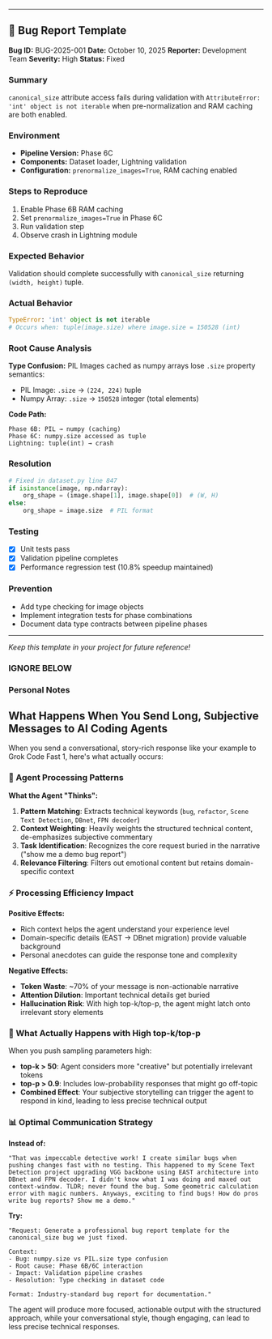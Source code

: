 
---

## 🐛 Bug Report Template

**Bug ID:** BUG-2025-001
**Date:** October 10, 2025
**Reporter:** Development Team
**Severity:** High
**Status:** Fixed

### Summary
`canonical_size` attribute access fails during validation with `AttributeError: 'int' object is not iterable` when pre-normalization and RAM caching are both enabled.

### Environment
- **Pipeline Version:** Phase 6C
- **Components:** Dataset loader, Lightning validation
- **Configuration:** `prenormalize_images=True`, RAM caching enabled

### Steps to Reproduce
1. Enable Phase 6B RAM caching
2. Set `prenormalize_images=True` in Phase 6C
3. Run validation step
4. Observe crash in Lightning module

### Expected Behavior
Validation should complete successfully with `canonical_size` returning `(width, height)` tuple.

### Actual Behavior
```python
TypeError: 'int' object is not iterable
# Occurs when: tuple(image.size) where image.size = 150528 (int)
```

### Root Cause Analysis
**Type Confusion:** PIL Images cached as numpy arrays lose `.size` property semantics:
- PIL Image: `.size` → `(224, 224)` tuple
- Numpy Array: `.size` → `150528` integer (total elements)

**Code Path:**
```
Phase 6B: PIL → numpy (caching)
Phase 6C: numpy.size accessed as tuple
Lightning: tuple(int) → crash
```

### Resolution
```python
# Fixed in dataset.py line 847
if isinstance(image, np.ndarray):
    org_shape = (image.shape[1], image.shape[0])  # (W, H)
else:
    org_shape = image.size  # PIL format
```

### Testing
- [x] Unit tests pass
- [x] Validation pipeline completes
- [x] Performance regression test (10.8% speedup maintained)

### Prevention
- Add type checking for image objects
- Implement integration tests for phase combinations
- Document data type contracts between pipeline phases

---
*Keep this template in your project for future reference!*


 ### IGNORE BELOW ###
 ### Personal Notes

## What Happens When You Send Long, Subjective Messages to AI Coding Agents

When you send a conversational, story-rich response like your example to Grok Code Fast 1, here's what actually occurs:

### 🧠 Agent Processing Patterns

**What the Agent "Thinks":**
1. **Pattern Matching**: Extracts technical keywords (`bug`, `refactor`, `Scene Text Detection`, `DBnet`, `FPN decoder`)
2. **Context Weighting**: Heavily weights the structured technical content, de-emphasizes subjective commentary
3. **Task Identification**: Recognizes the core request buried in the narrative ("show me a demo bug report")
4. **Relevance Filtering**: Filters out emotional content but retains domain-specific context

### ⚡ Processing Efficiency Impact

**Positive Effects:**
- Rich context helps the agent understand your experience level
- Domain-specific details (EAST → DBnet migration) provide valuable background
- Personal anecdotes can guide the response tone and complexity

**Negative Effects:**
- **Token Waste**: ~70% of your message is non-actionable narrative
- **Attention Dilution**: Important technical details get buried
- **Hallucination Risk**: With high top-k/top-p, the agent might latch onto irrelevant story elements

### 🎯 What Actually Happens with High top-k/top-p

When you push sampling parameters high:
- **top-k > 50**: Agent considers more "creative" but potentially irrelevant tokens
- **top-p > 0.9**: Includes low-probability responses that might go off-topic
- **Combined Effect**: Your subjective storytelling can trigger the agent to respond in kind, leading to less precise technical output

### 📊 Optimal Communication Strategy

**Instead of:**
```
"That was impeccable detective work! I create similar bugs when pushing changes fast with no testing. This happened to my Scene Text Detection project upgrading VGG backbone using EAST architecture into DBnet and FPN decoder. I didn't know what I was doing and maxed out context-window. TLDR; never found the bug. Some geometric calculation error with magic numbers. Anyways, exciting to find bugs! How do pros write bug reports? Show me a demo."
```

**Try:**
```
"Request: Generate a professional bug report template for the canonical_size bug we just fixed.

Context:
- Bug: numpy.size vs PIL.size type confusion
- Root cause: Phase 6B/6C interaction
- Impact: Validation pipeline crashes
- Resolution: Type checking in dataset code

Format: Industry-standard bug report for documentation."
```

The agent will produce more focused, actionable output with the structured approach, while your conversational style, though engaging, can lead to less precise technical responses.
